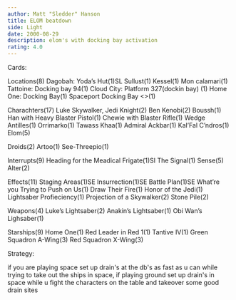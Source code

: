 ```yaml
---
author: Matt "Sledder" Hanson
title: ELOM beatdown
side: Light
date: 2000-08-29
description: elom's with docking bay activation
rating: 4.0
---
```

Cards: 

Locations(8)
Dagobah: Yoda’s Hut(1)SL
Sullust(1)
Kessel(1)
Mon calamari(1)
Tattoine: Docking bay 94(1)
Cloud City: Platform 327(dockin bay) (1)
Home One: Docking Bay(1)
Spaceport Docking Bay <>(1)

Charachters(17)
Luke Skywalker, Jedi Knight(2)
Ben Kenobi(2)
Boussh(1)
Han with Heavy Blaster Pistol(1)
Chewie with Blaster Rifle(1)
Wedge Antilles(1)
Orrimarko(1)
Tawass Khaa(1)
Admiral Ackbar(1)
Kal’Fal C’ndros(1)
Elom(5)

Droids(2)
Artoo(1)
See-Threepio(1)

Interrupts(9)
Heading for the Meadical Frigate(1)SI
The Signal(1)
Sense(5)
Alter(2)

Effects(11)
Staging Areas(1)SE
Insurrection(1)SE
Battle Plan(1)SE
What’re you Trying to Push on Us(1)
Draw Their Fire(1)
Honor of the Jedi(1)
Lightsaber Profieciency(1)
Projection of a Skywalker(2)
Stone Pile(2)

Weapons(4)
Luke’s Lightsaber(2)
Anakin’s Lightsaber(1)
Obi Wan’s Lighsaber(1)

Starships(9)
Home One(1)
Red Leader in Red 1(1)
Tantive IV(1)
Green Squadron A-Wing(3)
Red Squadron X-Wing(3)

Strategy: 

if you are playing space set up drain's at the db's as fast as u can while trying to take out the ships in space, if playing ground set up drain's in space while u fight the characters on the table and takeover some good drain sites